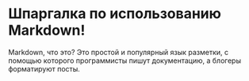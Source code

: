 # Шпаргалка по использованию Markdown!

Markdown, что это?
Это простой и популярный язык разметки, с помощью которого программисты пишут документацию, а блогеры форматируют посты.
